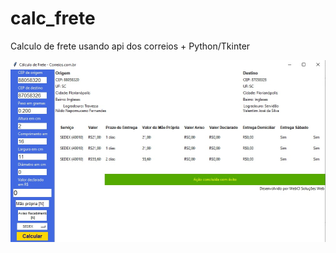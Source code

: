 # calc_frete
Calculo de frete usando api dos correios + Python/Tkinter

![img](58adddfc-e53f-4759-820c-02150d1cece4.jpg)
